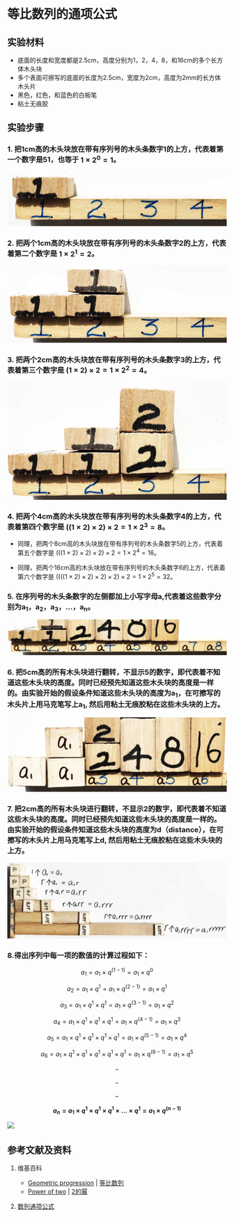 # 等比数列的通项公式

## 实验材料

- 底面的长度和宽度都是2.5cm，高度分别为1，2，4，8，和16cm的多个长方体木头块
- 多个表面可擦写的底面的长度为2.5cm，宽度为2cm，高度为2mm的长方体木头片
- 黑色，红色，和蓝色的白板笔
- 粘土无痕胶

## 实验步骤

### 1. 把1cm高的木头块放在带有序列号的木头条数字1的上方，代表着第一个数字是51，也等于 $1×2^0 = 1$。
![](/images/数系/等比数列/通项公式/1a1.jpg)

### 2. 把两个1cm高的木头块放在带有序列号的木头条数字2的上方，代表着第二个数字是 $1×2^1 = 2$。
![](/images/数系/等比数列/通项公式/2a1.jpg)

### 3. 把两个2cm高的木头块放在带有序列号的木头条数字3的上方，代表着第三个数字是 $(1×2)×2 = 1×2^2 =4$。
![](/images/数系/等比数列/通项公式/3a1.jpg)

### 4. 把两个4cm高的木头块放在带有序列号的木头条数字4的上方，代表着第四个数字是 $((1×2)×2)×2 = 1×2^3 =8$。

- 同理，把两个8cm高的木头块放在带有序列号的木头条数字5的上方，代表着第五个数字是 $(((1×2)×2)×2)×2 = 1×2^4 =16$。

- 同理，把两个16cm高的木头块放在带有序列号的木头条数字6的上方，代表着第六个数字是 $((((1×2)×2)×2)×2)×2 = 1×2^5 =32$。

### 5. 在序列号的木头条数字的左侧都加上小写字母a,代表着这些数字分别为a<sub>1</sub>，a<sub>2</sub>，a<sub>3</sub>，...，a<sub>n</sub>。
![](/images/数系/等比数列/通项公式/5a1.jpg)

### 6. 把5cm高的所有木头块进行翻转，不显示5的数字，即代表着不知道这些木头块的高度。同时已经预先知道这些木头块的高度是一样的。由实验开始的假设条件知道这些木头块的高度为a<sub>1</sub>，在可擦写的木头片上用马克笔写上a<sub>1</sub>, 然后用粘土无痕胶粘在这些木头块的上方。
![](/images/数系/等比数列/通项公式/6a1.jpg)

### 7. 把2cm高的所有木头块进行翻转，不显示2的数字，即代表着不知道这些木头块的高度。同时已经预先知道这些木头块的高度是一样的。由实验开始的假设条件知道这些木头块的高度为d（distance），在可擦写的木头片上用马克笔写上d, 然后用粘土无痕胶粘在这些木头块的上方。
![](/images/数系/等比数列/通项公式/7a1.jpg)

### 8.得出序列中每一项的数值的计算过程如下：

$$ a_1 = a_1 × q^{(1-1)} = a_1 × q^0 $$

$$ a_2 = a_1 × q^1 = a_1 × q^{(2-1)} = a_1 × q^1 $$

$$ a_3 = a_1 × q^1 × q^1 = a_1 × q^{(3-1)} = a_1 × q^2 $$

$$ a_4 = a_1 × q^1 × q^1 × q^1 = a_1 × q^{(4-1)} = a_1 × q^3 $$
	
$$ a_5 = a_1 × q^1 × q^1 × q^1 × q^1 = a_1 × q^{(5-1)} = a_1 × q^4 $$

$$ a_6 = a_1 × q^1 × q^1 × q^1 × q^1 × q^1 = a_1 × q^{(6-1)} = a_1 × q^5 $$

$$ - $$

$$ - $$

$$ - $$

**$$ a_n = a_1 × q^1 × q^1 × q^1 × ... × q^1 = a_1 × q^{(n-1)} $$**

![](/images/数系/等比数列/通项公式/8a1.jpg)

## 参考文献及资料

1. 维基百科
	- [Geometric progression](https://en.wikipedia.org/wiki/Geometric_progression) | [等比数列](https://zh.wikipedia.org/wiki/%E7%AD%89%E6%AF%94%E6%95%B0%E5%88%97) 
	- [Power of two](https://en.wikipedia.org/wiki/Power_of_two) | [2的幂](https://zh.wikipedia.org/wiki/2的幂) 

2. [数列通项公式](https://baike.baidu.com/item/%E6%95%B0%E5%88%97%E9%80%9A%E9%A1%B9%E5%85%AC%E5%BC%8F/8007517#:~:text=%E6%95%B0%E5%88%97%E9%80%9A%E9%A1%B9%E5%85%AC%E5%BC%8F%E7%AD%89%E6%AF%94%E6%95%B0%E5%88%97&text=an%3Dan-1,%E6%89%80%E8%BF%B0%E9%80%9A%E9%A1%B9%E5%85%AC%E5%BC%8F%20%E3%80%827) 